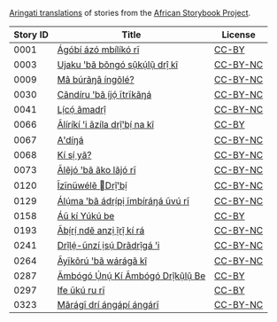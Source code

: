 [Aringati translations](http://my.africanstorybook.org/language/aringati) of stories from the [African Storybook Project](http://my.africanstorybook.org).

Story ID | Title | License
-------- | ----- | -------
0001 | [Ágóbí ázó mbílíkó rĩ](http://my.africanstorybook.org/stories/ágóbí-ázó-mbílíkó-rĩ) | [CC-BY](https://creativecommons.org/licenses/by/3.0/)
0003 | [Ujaku ꞌbã bõngó sụ̃kụ́lụ̃ drị̂ kî](http://my.africanstorybook.org/stories/ujaku-ꞌbã-bõngó-sụ̃kụ́lụ̃-drị̂-kî) | [CC-BY-NC](http://creativecommons.org/licenses/by-nc/3.0/)
0009 | [Mâ búrãŋâ íngõlé? ](http://my.africanstorybook.org/stories/mâ-búrãŋâ-íngõlé) | [CC-BY-NC](http://creativecommons.org/licenses/by-nc/3.0/)
0030 | [Cãndíru ꞌbã ị́jọ́ ĩtrĩkãŋá](http://my.africanstorybook.org/stories/cãndíru-ꞌbã-ị́jọ́-ĩtrĩkãŋá) | [CC-BY-NC](http://creativecommons.org/licenses/by-nc/3.0/)
0041 | [Lị́cọ́ ãmadrị̂](http://my.africanstorybook.org/stories/lị́cọ́-ãmadrị̂) | [CC-BY-NC](http://creativecommons.org/licenses/by-nc/3.0/)
0066 | [Ãlíríkí ꞌi ãzíla drị̃ꞌbị́ na kî](http://my.africanstorybook.org/stories/ãlíríkí-ꞌi-ãzíla-drị̃ꞌbị́-na-kî) | [CC-BY](https://creativecommons.org/licenses/by/3.0/)
0067 | [Aꞌdíŋá](http://my.africanstorybook.org/stories/aꞌdíŋá) | [CC-BY-NC](http://creativecommons.org/licenses/by-nc/3.0/)
0068 | [Kí sị́ yã?](http://my.africanstorybook.org/stories/kí-sị́-yã) | [CC-BY-NC](http://creativecommons.org/licenses/by-nc/3.0/)
0073 | [Ãlẽjó ꞌbã ãko lãjó rĩ](http://my.africanstorybook.org/stories/ãlẽjó-ꞌbã-ãko-lãjó-rĩ) | [CC-BY-NC](http://creativecommons.org/licenses/by-nc/3.0/)
0120 | [Ĩzĩnũwélẽ Drị̃ꞌbị́](http://my.africanstorybook.org/stories/ĩzĩnũwélẽ-drị̃ꞌbị́) | [CC-BY-NC](http://creativecommons.org/licenses/by-nc/3.0/)
0129 | [Álụ́ma ꞌbã ádrị́pị ĩmbíráŋá ũvú rĩ ](http://my.africanstorybook.org/stories/álụ́ma-ꞌbã-ádrị́pị-ĩmbíráŋá-ũvú-rĩ) | [CC-BY-NC](http://creativecommons.org/licenses/by-nc/3.0/)
0158 | [Áũ kí Yúkú be](http://my.africanstorybook.org/stories/áũ-kí-yúkú-be-0) | [CC-BY](https://creativecommons.org/licenses/by/3.0/)
0193 | [Ãbị́rị́ ndẽ anzị ị̃rị̃ kí rá](http://my.africanstorybook.org/stories/ãbị́rị́-ndẽ-anzị-ị̃rị̃-kí-rá) | [CC-BY-NC](http://creativecommons.org/licenses/by-nc/3.0/)
0241 | [Drị̃lẹ́-ũnzí ịsụ́ Drãdrị̃gá ꞌi](http://my.africanstorybook.org/stories/drị̃lẹ́-ũnzí-ịsụ́-drãdrị̃gá-ꞌi) | [CC-BY-NC](http://creativecommons.org/licenses/by-nc/3.0/)
0264 | [Ãyĩkõrú ꞌbã wárágã kî](http://my.africanstorybook.org/stories/ãyĩkõrú-ꞌbã-wárágã-kî) | [CC-BY-NC](http://creativecommons.org/licenses/by-nc/3.0/)
0287 | [Ãmbógó Ụ́nụ́ Kí Ãmbógó Drị̃kụ̃lụ̃ Be](http://my.africanstorybook.org/stories/ãmbógó-ụ́nụ́-kí-ãmbógó-drị̃kụ̃lụ̃-be) | [CC-BY](https://creativecommons.org/licenses/by/3.0/)
0297 | [Ife ũkú ru rĩ](http://my.africanstorybook.org/stories/ife-ũkú-ru-rĩ) | [CC-BY](https://creativecommons.org/licenses/by/3.0/)
0323 | [Mãrágĩ drí ángápí ángárĩ](http://my.africanstorybook.org/stories/mãrágĩ-drí-ángápí-ángárĩ) | [CC-BY-NC](http://creativecommons.org/licenses/by-nc/3.0/)
